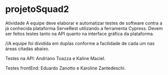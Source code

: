 # projetoSquad2
Atividade
A equipe deve elaborar e automatizar testes de software contra a já conhecida plataforma ServeRest utilizando a ferramenta Cypress. Devem ser feitos testes tanto na 
API quanto na interface gráfica da plataforma.

//A equipe foi dividida em duplas conforme a facilidade de cada um nas áreas citadas abaixo.

Testes na API: Andriano Toazza e Kaline Maciel.

Testes frontEnd: Eduardo Zanotto e Karoline Zantedeschi.

